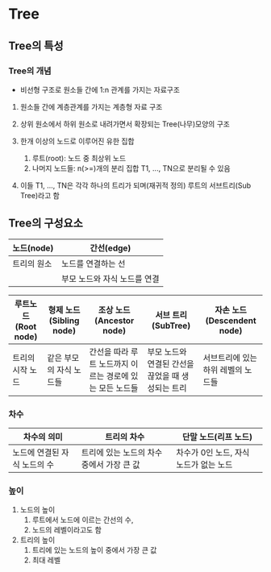# Tree

## Tree의 특성

### Tree의 개념

- 비선형 구조로 원소들 간에 1:n 관계를 가지는 자료구조

1. 원소들 간에 계층관계를 가지는 계층형 자료 구조
2. 상위 원소에서 하위 원소로 내려가면서 확장되는 Tree(나무)모양의 구조

1. 한개 이상의 노드로 이루어진 유한 집합
   1. 루트(root): 노드 중 최상위 노드
   2. 나머지 노드들: n(>=)개의 분리 집합 T1, ..., TN으로 분리될 수 있음
2. 이들 T1, ..., TN은 각각 하나의 트리가 되며(재귀적 정의) 루트의 서브트리(Sub Tree)라고 함

## Tree의 구성요소

| 노드(node)  | 간선(edge)                   |
| ----------- | ---------------------------- |
| 트리의 원소 | 노드를 연결하는 선           |
|             | 부모 노드와 자식 노드를 연결 |

| 루트노드(Root node) | 형제 노드(Sibling node) | 조상 노드(Ancestor node)                                 | 서브 트리(SubTree)                                | 자손 노드(Descendent node)         |
| ------------------- | ----------------------- | -------------------------------------------------------- | ------------------------------------------------- | ---------------------------------- |
| 트리의 시작 노드    | 같은 부모의 자식 노드들 | 간선을 따라 루트 노드까지 이르는 경로에 있는 모든 노드들 | 부모 노드와 연결된 간선을 끊었을 때 생성되는 트리 | 서브트리에 있는 하위 레벨의 노드들 |

### 차수

| 차수의 의미                  | 트리의 차수                               | 단말 노드(리프 노드)                   |
| ---------------------------- | ----------------------------------------- | -------------------------------------- |
| 노드에 연결된 자식 노드의 수 | 트리에 있는 노드의 차수 중에서 가장 큰 값 | 차수가 0인 노드, 자식 노드가 없는 노드 |

### 높이

1. 노드의 높이
   1. 루트에서 노드에 이르는 간선의 수, 
   2. 노드의 레벨이라고도 함
2. 트리의 높이
   1. 트리에 있는 노드의 높이 중에서 가장 큰 값
   2. 최대 레벨